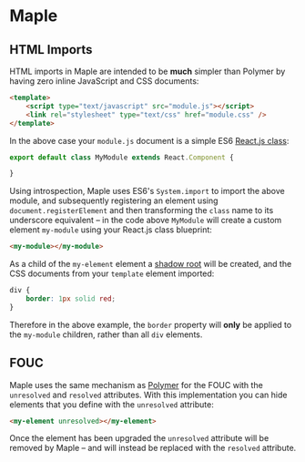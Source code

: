 # Maple

## HTML Imports

HTML imports in Maple are intended to be **much** simpler than Polymer by having zero inline JavaScript and CSS documents:

```html
<template>
    <script type="text/javascript" src="module.js"></script>
    <link rel="stylesheet" type="text/css" href="module.css" />
</template>
```

In the above case your `module.js` document is a simple ES6 [React.js class](https://facebook.github.io/react/docs/tutorial.html):

```javascript
export default class MyModule extends React.Component {

}
```

Using introspection, Maple uses ES6's `System.import` to import the above module, and subsequently registering an element using `document.registerElement` and then transforming the `class` name to its underscore equivalent &ndash; in the code above `MyModule` will create a custom element `my-module` using your React.js class blueprint:

```html
<my-module></my-module>
```

As a child of the `my-element` element a [shadow root](https://w3c.github.io/webcomponents/spec/shadow/) will be created, and the CSS documents from your `template` element imported:

```css
div {
    border: 1px solid red;
}
```

Therefore in the above example, the `border` property will **only** be applied to the `my-module` children, rather than all `div` elements.

## FOUC

Maple uses the same mechanism as [Polymer](https://www.polymer-project.org/0.5/docs/polymer/styling.html) for the FOUC with the `unresolved` and `resolved` attributes. With this implementation you can hide elements that you define with the `unresolved` attribute:

```html
<my-element unresolved></my-element>
```

Once the element has been upgraded the `unresolved` attribute will be removed by Maple &ndash; and will instead be replaced with the `resolved` attribute.